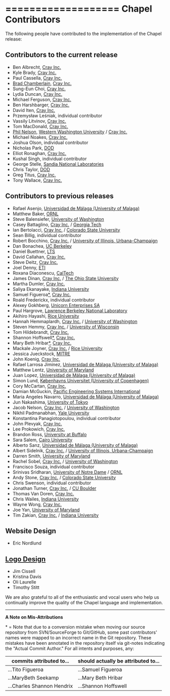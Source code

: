 ===================
Chapel Contributors
===================

The following people have contributed to the implementation of the
Chapel release:

Contributors to the current release
-----------------------------------
* Ben Albrecht, [Cray Inc.]
* Kyle Brady, [Cray Inc.]
* Paul Cassella, [Cray Inc.]
* [Brad Chamberlain], [Cray Inc.]
* Sung-Eun Choi, [Cray Inc.]
* Lydia Duncan, [Cray Inc.]
* Michael Ferguson, [Cray Inc.]
* Ben Harshbarger, [Cray Inc.]
* David Iten, [Cray Inc.]
* Przemysław Leśniak, individual contributor
* Vassily Litvinov, [Cray Inc.]
* Tom MacDonald, [Cray Inc.]
* [Phil Nelson], [Western Washington University] / [Cray Inc.]
* Michael Noakes, [Cray Inc.]
* Joshua Olson, individual contributor
* Nicholas Park, [DOD]
* Elliot Ronaghan, [Cray Inc.]
* Kushal Singh, individual contributor
* George Stelle, [Sandia National Laboratories]
* Chris Taylor, [DOD]
* Greg Titus, [Cray Inc.]
* Tony Wallace, [Cray Inc.]

Contributors to previous releases
---------------------------------
* Rafael Asenjo, [Universidad de Málaga (University of Malaga)]
* Matthew Baker, [ORNL]
* Steve Balensiefer, [University of Washington]
* Casey Battaglino, [Cray Inc.] / [Georgia Tech]
* Ian Bertolacci, [Cray Inc.] / [Colorado State University]
* Sean Billig, individual contributor
* Robert Bocchino, [Cray Inc.] / [University of Illinois, Urbana-Champaign]
* Dan Bonachea, [UC Berkeley]
* Daniel Buettner, [LTS]
* David Callahan, [Cray Inc.]
* Steve Deitz, [Cray Inc.]
* Joel Denny, [ETI]
* Roxana Diaconescu, [CalTech]
* James Dinan, [Cray Inc.] / [The Ohio State University]
* Martha Dumler, [Cray Inc.]
* Saliya Ekanayake, [Indiana University]
* Samuel Figueroa[*](#footnote), [Cray Inc.]
* Roald Frederickx, individual contributor
* Alexey Gokhberg, [Unicorn Enterprises SA]
* Paul Hargrove, [Lawrence Berkeley National Laboratory]
* Akihiro Hayashi, [Rice University]
* Hannah Hemmaplardh, [Cray Inc.] / [University of Washington]
* Steven Hemmy, [Cray Inc.] / [University of Wisconsin]
* Tom Hildebrandt, [Cray Inc.]
* Shannon Hoffswell[*](#footnote), [Cray Inc.]
* Mary Beth Hribar[*](#footnote), [Cray Inc.]
* Mackale Joyner, [Cray Inc.] / [Rice University]
* Jessica Jueckstock, [MITRE]
* John Koenig, [Cray Inc.]
* Rafael Larrosa Jiminez, [Universidad de Málaga (University of Malaga)]
* Matthew Lentz, [University of Maryland]
* Juan Lopez, [Universidad de Málaga (University of Malaga)]
* Simon Lund, [Københavns Universitet (University of Copenhagen)]
* Cory McCartan, [Cray Inc.]
* Damian McGuckin, [Pacific Engineering Systems International]
* Maria Angeles Navarro, [Universidad de Málaga (University of Malaga)]
* Jun Nakashima, [University of Tokyo]
* Jacob Nelson, [Cray Inc.] / [University of Washington]
* Nikhil Padmanabhan, [Yale University]
* Konstantina Panagiotopoulou, individual contributor
* John Plevyak, [Cray Inc.]
* Lee Prokowich, [Cray Inc.]
* Brandon Ross, [University at Buffalo]
* Sara Salem, [Cairo University]
* Alberto Sanz, [Universidad de Málaga (University of Malaga)]
* Albert Sidelnik, [Cray Inc.] / [University of Illinois, Urbana-Champaign]
* Darren Smith, [University of Maryland]
* Rachel Sobel, [Cray Inc.] / [University of Washington]
* Francisco Souza, individual contributor
* Srinivas Sridharan, [University of Notre Dame] / [ORNL]
* Andy Stone, [Cray Inc.] / [Colorado State University]
* Chris Swenson, individual contributor
* Jonathan Turner, [Cray Inc.] / [CU Boulder]
* Thomas Van Doren, [Cray Inc.]
* Chris Wailes, [Indiana University]
* Wayne Wong, [Cray Inc.]
* Joe Yan, [University of Maryland]
* Tim Zakian, [Cray Inc.] / [Indiana University]

Website Design
--------------
* Eric Nordlund

[Logo Design](http://chapel.cray.com/logo.html)
-----------------------------------------------
* Jim Cissell
* Kristina Davis
* Oli Laurelle
* Timothy Stitt


We are also grateful to all of the enthusiastic and vocal users who
help us continually improve the quality of the Chapel language and
implementation.




---

**A Note on Mis-Attributions**
<a name="footnote"></a>

\* = Note that due to a conversion mistake when moving our source
    repository from SVN/SourceForge to Git/GitHub, some past
    contributors' names were mapped to an incorrect name in the Git
    repository.  These mistakes have been annotated in the repository
    itself via git-notes indicating the "Actual Commit Author."  For all
    intents and purposes, any:

| commits attributed to...   | should actually be attributed to... |
| -------------------------- | ----------------------------------- |
| ...Tito Figueroa           | ...Samuel Figueroa                  |
| ...MaryBeth Seekamp        | ...Mary Beth Hribar                 |
| ...Charles Shannon Hendrix | ...Shannon Hoffswell                |



[Cairo University]: http://cu.edu.eg/Home
[CalTech]: http://www.cms.caltech.edu/
[Colorado State University]: http://www.cs.colostate.edu/cstop/index.php
[Cray Inc.]: http://www.cray.com
[CU Boulder]: http://www.colorado.edu/cs/
[DOD]: http://www.defense.gov/
[ETI]: http://www.etinternational.com/
[Georgia Tech]: http://www.cc.gatech.edu/
[Indiana University]: http://www.cs.indiana.edu/
[Københavns Universitet (University of Copenhagen)]: http://diku.dk/english/
[Lawrence Berkeley National Laboratory]: http://crd.lbl.gov/
[LTS]: https://www.ltsnet.net/
[MITRE]: http://www.mitre.org/
[The Ohio State University]: https://cse.osu.edu/
[ORNL]: https://www.ornl.gov/
[Pacific Engineering Systems International]: http://www.esi.com.au/
[Rice University]: http://www.cs.rice.edu/
[Sandia National Laboratories]: http://www.sandia.gov/
[Unicorn Enterprises SA]: http://www.unicorn-enterprises.com/
[University at Buffalo]: https://www.cse.buffalo.edu/
[UC Berkeley]: http://www.cs.berkeley.edu/
[University of Illinois, Urbana-Champaign]: https://cs.illinois.edu/
[Universidad de Málaga (University of Malaga)]: http://www.ac.uma.es/index-e.html
[University of Maryland]: https://www.cs.umd.edu/
[University of Notre Dame]: http://cse.nd.edu/
[University of Tokyo]: http://www.i.u-tokyo.ac.jp/index_e.shtml
[University of Washington]: http://cs.washington.edu/
[University of Wisconsin]: http://www.cs.wisc.edu/
[Western Washington University]: https://cse.wwu.edu/computer-science
[Yale University]: http://physics.yale.edu/

[Brad Chamberlain]: http://homes.cs.washington.edu/~bradc/
[Phil Nelson]: http://facultyweb.cs.wwu.edu/~phil/

